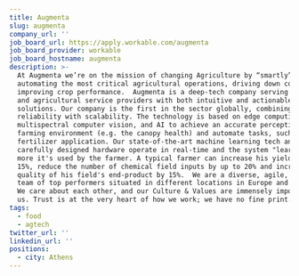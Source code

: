 ```yaml
---
title: Augmenta
slug: augmenta
company_url: ''
job_board_url: https://apply.workable.com/augmenta
job_board_provider: workable
job_board_hostname: augmenta
description: >-
  At Augmenta we’re on the mission of changing Agriculture by “smartly”
  automating the most critical agricultural operations, driving down costs, and
  improving crop performance.  Augmenta is a deep-tech company serving farmers
  and agricultural service providers with both intuitive and actionable
  solutions. Our company is the first in the sector globally, combining
  reliability with scalability. The technology is based on edge computing,
  multispectral computer vision, and AI to achieve an accurate perception of the
  farming environment (e.g. the canopy health) and automate tasks, such as
  fertilizer application. Our state-of-the-art machine learning tech and
  carefully designed hardware operate in real-time and the system "learns"​ the
  more it's used by the farmer. A typical farmer can increase his yield up to
  15%, reduce the number of chemical field inputs by up to 20% and increase the
  quality of his field's end-product by 15%.  We are a diverse, agile, and cool
  team of top performers situated in different locations in Europe and the US.
  We care about each other, and our Culture & Values are immensely important for
  us. Trust is at the very heart of how we work; we have no fine print.
tags:
  - food
  - agtech
twitter_url: ''
linkedin_url: ''
positions:
  - city: Athens
---
```

